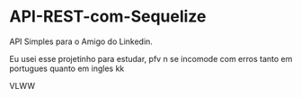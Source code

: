 # API-REST-com-Sequelize
API Simples para o Amigo do Linkedin.

Eu usei esse projetinho para estudar, pfv n se incomode com erros tanto em portugues quanto em ingles kk

VLWW
